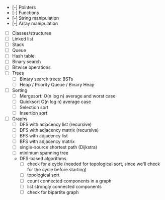 - [-] Pointers
- [-] Functions
- [-] String manipulation
- [-] Array manipulation
- [ ] Classes/structures
- [ ] Linked list
- [ ] Stack
- [ ] Queue
- [ ] Hash table
- [ ] Binary search
- [ ] Bitwise operations
- [ ] Trees
    - [ ] Binary search trees: BSTs
    - [ ] Heap / Priority Queue / Binary Heap
- [ ] Sorting
    - [ ] Mergesort: O(n log n) average and worst case
    - [ ] Quicksort O(n log n) average case
    - [ ] Selection sort
    - [ ] Insertion sort
- [ ] Graphs
    - [ ] DFS with adjacency list (recursive)
    - [ ] DFS with adjacency matrix (recursive)
    - [ ] BFS with adjacency list
    - [ ] BFS with adjacency matrix
    - [ ] single-source shortest path (Dijkstra)
    - [ ] minimum spanning tree
    - DFS-based algorithms 
        - [ ] check for a cycle (needed for topological sort, since we'll check for the cycle before starting)
        - [ ] topological sort
        - [ ] count connected components in a graph
        - [ ] list strongly connected components
        - [ ] check for bipartite graph
